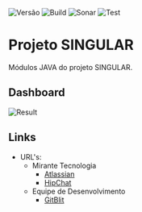 ![Versão](https://img.shields.io/badge/version-0.3.0--SNAPSHOT-lightgrey.svg) ![Build](https://img.shields.io/badge/build-success-brightgreen.svg) ![Sonar](https://img.shields.io/badge/sonar-ok-green.svg) ![Test](https://img.shields.io/badge/test-100%-green.svg)

# Projeto SINGULAR

Módulos JAVA do projeto SINGULAR.

## Dashboard

![Result](https://chart.googleapis.com/chart?chs=400x250&chd=t:0,0,58,0&cht=p&chl=failure%20%280%29|error%20%280%29|success%20%2858%29|skipped%20%280%29&chco=FF0000|DEBDDE|DEF3BD|FFC6A5&chtt=Unit%20Tests)

## Links

* URL's:
    * Mirante Tecnologia
        * [Atlassian](https://mirante.atlassian.net/secure/RapidBoard.jspa?rapidView=86&projectKey=MIR)
        * [HipChat](https://miranteteam.hipchat.com)
    * Equipe de Desenvolvimento
        * [GitBlit](http://10.0.0.22/summary/MIRANTE%2Fsingular.git)

